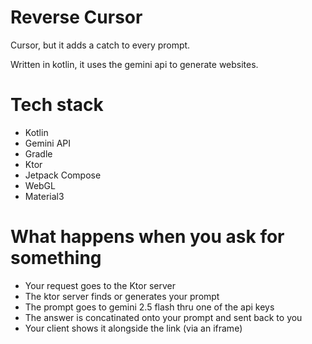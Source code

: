 # Reverse Cursor

Cursor, but it adds a catch to every prompt.

Written in kotlin, it uses the gemini api to generate websites.

# Tech stack
- Kotlin
- Gemini API
- Gradle
- Ktor
- Jetpack Compose
- WebGL
- Material3

# What happens when you ask for something
- Your request goes to the Ktor server
- The ktor server finds or generates your prompt
- The prompt goes to gemini 2.5 flash thru one of the api keys
- The answer is concatinated onto your prompt and sent back to you
- Your client shows it alongside the link (via an iframe)
